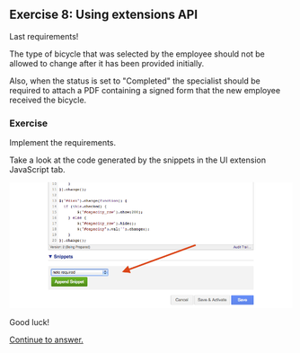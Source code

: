 ## Exercise 8: Using extensions API

Last requirements!

The type of bicycle that was selected by the employee should not be allowed to
change after it has been provided initially.

Also, when the status is set to "Completed" the specialist should be required
to attach a PDF containing a signed form that the new employee received the
bicycle.

### Exercise

Implement the requirements.

Take a look at the code generated by the snippets in the UI extension JavaScript
tab.

![JavaScript snippets](../images/javascript-snippets.png)

Good luck!

[Continue to answer.](answer-08-using-extensions-api.md)
